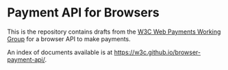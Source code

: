 
# Payment API for Browsers

This is the repository contains drafts from the [W3C Web Payments Working Group](https://www.w3.org/Payments/WG/) for a browser API to make payments.

An index of documents available is at https://w3c.github.io/browser-payment-api/.
